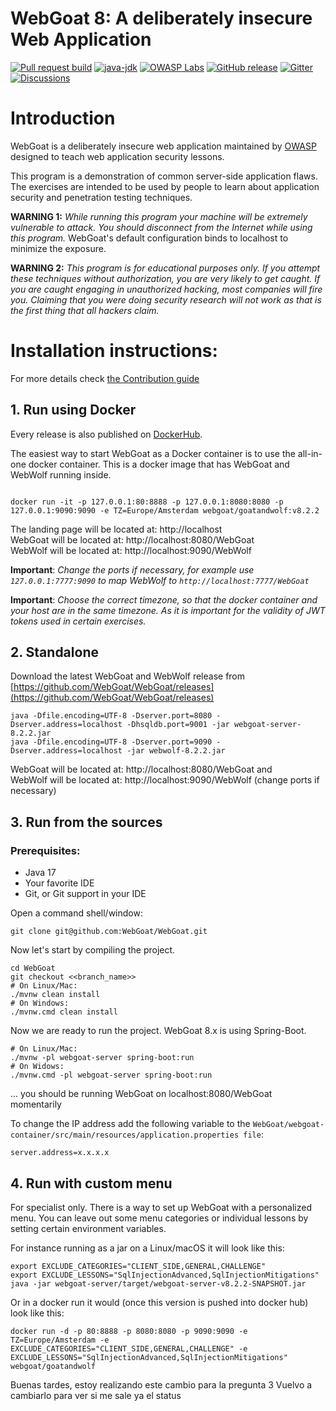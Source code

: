 # WebGoat 8: A deliberately insecure Web Application

[![Pull request build](https://github.com/WebGoat/WebGoat/actions/workflows/pr_build.yml/badge.svg?branch=develop)](https://github.com/WebGoat/WebGoat/actions/workflows/pr_build.yml)
[![java-jdk](https://img.shields.io/badge/java%20jdk-17-green.svg)](https://jdk.java.net/)
[![OWASP Labs](https://img.shields.io/badge/OWASP-Lab%20project-f7b73c.svg)](https://owasp.org/projects/)
[![GitHub release](https://img.shields.io/github/release/WebGoat/WebGoat.svg)](https://github.com/WebGoat/WebGoat/releases/latest)
[![Gitter](https://badges.gitter.im/OWASPWebGoat/community.svg)](https://gitter.im/OWASPWebGoat/community?utm_source=badge&utm_medium=badge&utm_campaign=pr-badge)
[![Discussions](https://img.shields.io/github/discussions/WebGoat/WebGoat)](https://github.com/WebGoat/WebGoat/discussions)

# Introduction

WebGoat is a deliberately insecure web application maintained by [OWASP](http://www.owasp.org/) designed to teach web
application security lessons.

This program is a demonstration of common server-side application flaws. The
exercises are intended to be used by people to learn about application security and
penetration testing techniques.

**WARNING 1:** *While running this program your machine will be extremely
vulnerable to attack. You should disconnect from the Internet while using
this program.*  WebGoat's default configuration binds to localhost to minimize
the exposure.

**WARNING 2:** *This program is for educational purposes only. If you attempt
these techniques without authorization, you are very likely to get caught. If
you are caught engaging in unauthorized hacking, most companies will fire you.
Claiming that you were doing security research will not work as that is the
first thing that all hackers claim.*

# Installation instructions:

For more details check [the Contribution guide](/CONTRIBUTING.md)

## 1. Run using Docker

Every release is also published on [DockerHub](https://hub.docker.com/r/webgoat/goatandwolf).

The easiest way to start WebGoat as a Docker container is to use the all-in-one docker container. This is a docker image that has WebGoat and WebWolf running inside.

```shell

docker run -it -p 127.0.0.1:80:8888 -p 127.0.0.1:8080:8080 -p 127.0.0.1:9090:9090 -e TZ=Europe/Amsterdam webgoat/goatandwolf:v8.2.2
```

The landing page will be located at: http://localhost  
WebGoat will be located at: http://localhost:8080/WebGoat  
WebWolf will be located at: http://localhost:9090/WebWolf

**Important**: *Change the ports if necessary, for example use `127.0.0.1:7777:9090` to map WebWolf to `http://localhost:7777/WebGoat`*  

**Important**: *Choose the correct timezone, so that the docker container and your host are in the same timezone. As it is important for the validity of JWT tokens used in certain exercises.*


## 2. Standalone

Download the latest WebGoat and WebWolf release from [https://github.com/WebGoat/WebGoat/releases](https://github.com/WebGoat/WebGoat/releases)

```shell
java -Dfile.encoding=UTF-8 -Dserver.port=8080 -Dserver.address=localhost -Dhsqldb.port=9001 -jar webgoat-server-8.2.2.jar 
java -Dfile.encoding=UTF-8 -Dserver.port=9090 -Dserver.address=localhost -jar webwolf-8.2.2.jar
```

WebGoat will be located at: http://localhost:8080/WebGoat and   
WebWolf will be located at: http://localhost:9090/WebWolf (change ports if necessary)

## 3. Run from the sources

### Prerequisites:

* Java 17
* Your favorite IDE
* Git, or Git support in your IDE

Open a command shell/window:

```Shell
git clone git@github.com:WebGoat/WebGoat.git
```

Now let's start by compiling the project.

```Shell
cd WebGoat
git checkout <<branch_name>>
# On Linux/Mac:
./mvnw clean install 
# On Windows:
./mvnw.cmd clean install
```

Now we are ready to run the project. WebGoat 8.x is using Spring-Boot.

```Shell
# On Linux/Mac:
./mvnw -pl webgoat-server spring-boot:run
# On Widows:
./mvnw.cmd -pl webgoat-server spring-boot:run

```
... you should be running WebGoat on localhost:8080/WebGoat momentarily


To change the IP address add the following variable to the `WebGoat/webgoat-container/src/main/resources/application.properties file`:

```
server.address=x.x.x.x
```

## 4. Run with custom menu

For specialist only. There is a way to set up WebGoat with a personalized menu. You can leave out some menu categories or individual lessons by setting certain environment variables.

For instance running as a jar on a Linux/macOS it will look like this:
```Shell
export EXCLUDE_CATEGORIES="CLIENT_SIDE,GENERAL,CHALLENGE"
export EXCLUDE_LESSONS="SqlInjectionAdvanced,SqlInjectionMitigations"
java -jar webgoat-server/target/webgoat-server-v8.2.2-SNAPSHOT.jar
```
Or in a docker run it would (once this version is pushed into docker hub) look like this:
```Shell
docker run -d -p 80:8888 -p 8080:8080 -p 9090:9090 -e TZ=Europe/Amsterdam -e EXCLUDE_CATEGORIES="CLIENT_SIDE,GENERAL,CHALLENGE" -e EXCLUDE_LESSONS="SqlInjectionAdvanced,SqlInjectionMitigations" webgoat/goatandwolf
```
Buenas tardes, estoy realizando este cambio para la pregunta 3
Vuelvo a cambiarlo para ver si me sale ya el status
